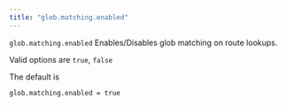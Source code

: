 ```yaml
---
title: "glob.matching.enabled"
---
```


`glob.matching.enabled` Enables/Disables glob matching on route lookups.

Valid options are `true`, `false`

The default is

	glob.matching.enabled = true
